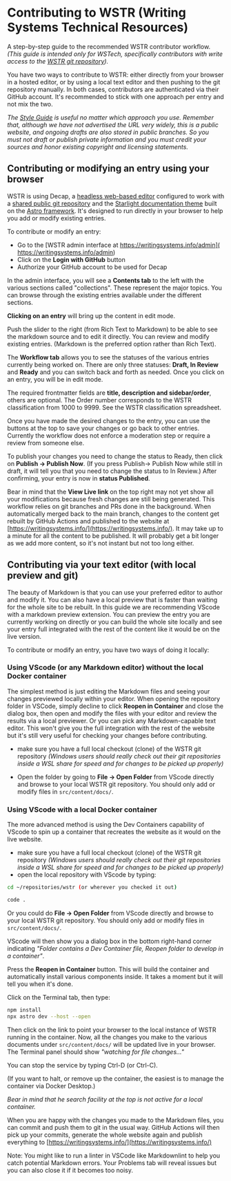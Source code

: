 
# Contributing to WSTR (Writing Systems Technical Resources)

A step-by-step guide to the recommended WSTR contributor workflow. *(This guide is intended only for WSTech, specifically contributors with write access to the [WSTR git repository](https://github.com/silnrsi/wstr-sample-site)).*

You have two ways to contribute to WSTR: either directly from your browser in a hosted editor, or by using a local text editor and then pushing to the git repository manually. In both cases, contributors are authenticated via their GitHub account. It's recommended to stick with one approach per entry and not mix the two.

*The [Style Guide](https://writingsystems.info/reference/styleguide/) is useful no matter which approach you use. Remember that, although we have not advertised the URL very widely, this is a public website, and ongoing drafts are also stored in public branches. So you must not draft or publish private information and you must credit your sources and honor existing copyright and licensing statements.*

## Contributing or modifying an entry using your browser

WSTR is using Decap, a [headless web-based editor](https://decapcms.org/) configured to work with a [shared public git repository](https://github.com/silnrsi/wstr-sample-site) and the [Starlight documentation theme](https://starlight.astro.build/) built on the [Astro framework](https://astro.build/). It's designed to run directly in your browser to help you add or modify existing entries.

To contribute or modify an entry:

- Go to the [WSTR admin interface at https://writingsystems.info/admin]( https://writingsystems.info/admin)
- Click on the **Login with GitHub** button
- Authorize your GitHub account to be used for Decap

In the admin interface, you will see a **Contents tab** to the left with the various sections called "collections". These represent the major topics. You can browse through the existing entries available under the different sections.

**Clicking on an entry** will bring up the content in edit mode.

Push the slider to the right (from Rich Text to Markdown) to be able to see the markdown source and to edit it directly. You can review and modify existing entries. (Markdown is the preferred option rather than Rich Text).

The **Workflow tab** allows you to see the statuses of the various entries currently being worked on. There are only three statuses: **Draft, In Review** and **Ready** and you can switch back and forth as needed. Once you click on an entry, you will be in edit mode.

The required frontmatter fields are **title, description and sidebar/order**, others are optional. The Order number corresponds to the WSTR classification from 1000 to 9999. See the WSTR classification spreadsheet.

Once you have made the desired changes to the entry, you can use the buttons at the top to save your changes or go back to other entries. Currently the workflow does not enforce a moderation step or require a review from someone else.

To publish your changes you need to change the status to Ready, then click on **Publish -> Publish Now**.
(If you press Publish-> Publish Now while still in draft, it will tell you that you need to change the status to In Review.) After confirming, your entry is now in **status Published**.

Bear in mind that the **View Live link** on the top right may not yet show all your modifications because fresh changes are still being generated. This workflow relies on git branches and PRs done in the background. When automatically merged back to the main branch, changes to the content get rebuilt by GitHub Actions and published to the website at [https://writingsystems.info/](https://writingsystems.info/). It may take up to a minute for all the content to be published. It will probably get a bit longer as we add more content, so it's not instant but not too long either.

## Contributing via your text editor (with local preview and git)

The beauty of Markdown is that you can use your preferred editor to author and modify it. You can also have a local preview that is faster than waiting for the whole site to be rebuilt. In this guide we are recommending VScode with a markdown preview extension. You can preview the entry you are currently working on directly or you can build the whole site locally and see your entry full integrated with the rest of the content like it would be on the live version.

To contribute or modify an entry, you have two ways of doing it locally:

### Using VScode (or any Markdown editor) without the local Docker container

The simplest method is just editing the Markdown files and seeing your changes previewed locally within your editor. When opening the repository folder in VSCode, simply decline to click **Reopen in Container** and close the dialog box, then open and modify the files with your editor and review the results via a local previewer. Or you can pick any Markdown-capable text editor. This won't give you the full integration with the rest of the website but it's still very useful for checking your changes before contributing.

- make sure you have a full local checkout (clone) of the WSTR git repository *(Windows users should really check out their git repositories inside a WSL share for speed and for changes to be picked up properly)*

- Open the folder by going to **File -> Open Folder** from VScode directly and browse to your local WSTR git repository. You should only add or modify files in `src/content/docs/`.

### Using VScode with a local Docker container

The more advanced method is using the Dev Containers capability of VScode to spin up a container that recreates the website as it would on the live website.

- make sure you have a full local checkout (clone) of the WSTR git repository *(Windows users should really check out their git repositories inside a WSL share for speed and for changes to be picked up properly)*
- open the local repository with VScode by typing:

```bash
cd ~/repositories/wstr (or wherever you checked it out)

code .
```

Or you could do **File -> Open Folder** from VScode directly and browse to your local WSTR git repository. You should only add or modify files in `src/content/docs/`.

VScode will then show you a dialog box in the bottom right-hand corner indicating *"Folder contains a Dev Container file, Reopen folder to develop in a container"*.

Press the **Reopen in Container** button. This will build the container and automatically install various components inside. It takes a moment but it will tell you when it's done.

Click on the Terminal tab, then type:

```bash
npm install
npx astro dev --host --open
```

Then click on the link to point your browser to the local instance of WSTR running in the container. Now, all the changes you make to the various documents under `src/content/docs/` will be updated live in your browser. The Terminal panel should show *"watching for file changes..."*

You can stop the service by typing Ctrl-D (or Ctrl-C).

(If you want to halt, or remove up the container, the easiest is to manage the container via Docker Desktop.)

*Bear in mind that he search facility at the top is not active for a local container.*



When you are happy with the changes you made to the Markdown files, you can commit and push them to git in the usual way. GitHub Actions will then pick up your commits, generate the whole website again and publish everything to [https://writingsystems.info/](https://writingsystems.info/)

Note: You might like to run a linter in VSCode like Markdownlint to help you catch potential Markdown errors. Your Problems tab will reveal issues but you can also close it if it becomes too noisy.
